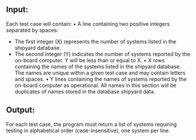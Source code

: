 ## Input:
Each test case will contain:
• A line containing two positive integers separated by spaces:
  - The first integer (X) represents the number of systems listed in the shipyard database.
  - The second integer (Y) indicates the number of systems reported by the on-board computer. Y will be less than or equal to X.
• X rows containing the names of the systems listed in the shipyard database. The names are unique within a given test case and may contain letters and spaces.
• Y lines containing the names of systems reported by the on-board computer as operational. All names in this section will be duplicates of names stored in the database
shipyard data.
## Output:
For each test case, the program must return a list of systems requiring testing in alphabetical order (case-insensitive), one system per line.